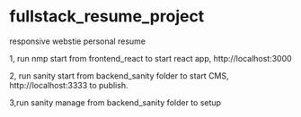 # fullstack_resume_project
responsive webstie personal resume


1, run nmp start from frontend_react to start react app,      http://localhost:3000

2, run sanity start from backend_sanity folder to start CMS,   http://localhost:3333 to publish.

3,run sanity manage from backend_sanity folder to setup 



